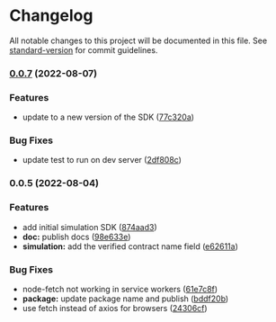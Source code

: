 # Changelog

All notable changes to this project will be documented in this file. See [standard-version](https://github.com/conventional-changelog/standard-version) for commit guidelines.

### [0.0.7](https://github.com/jqphu/pocket-js/compare/v0.0.5...v0.0.7) (2022-08-07)


### Features

* update to a new version of the SDK ([77c320a](https://github.com/jqphu/pocket-js/commit/77c320a46302fd6a3803e9ba090eac5fa9f7cb4a))


### Bug Fixes

* update test to run on dev server ([2df808c](https://github.com/jqphu/pocket-js/commit/2df808c5224251b4c8828a1428cf9d3b1c1431b4))

### 0.0.5 (2022-08-04)


### Features

* add initial simulation SDK ([874aad3](https://github.com/jqphu/pocket-js/commit/874aad342b9d309471e2747dfe21bbaaeb8d4aa3))
* **doc:** publish docs ([98e633e](https://github.com/jqphu/pocket-js/commit/98e633eea754a2fe618509ac296d0dfba247af04))
* **simulation:** add the verified contract name field ([e62611a](https://github.com/jqphu/pocket-js/commit/e62611ac477c5c7b36d667145abeee0810bea08c))


### Bug Fixes

* node-fetch not working in service workers ([61e7c8f](https://github.com/jqphu/pocket-js/commit/61e7c8fe35e356a8b2c2ac33fdec53e04a51789b))
* **package:** update package name and publish ([bddf20b](https://github.com/jqphu/pocket-js/commit/bddf20bf0614e63002bb576a1940befa56cd21fc))
* use fetch instead of axios for browsers ([24306cf](https://github.com/jqphu/pocket-js/commit/24306cf2f7aa9b5b0d26946311425e24e2da0a99))

